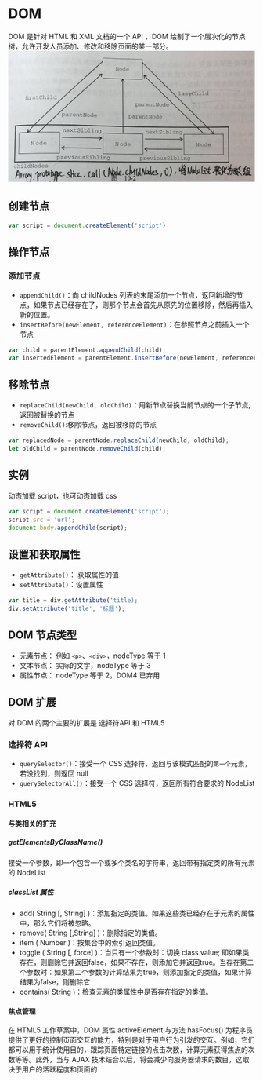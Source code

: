 # DOM
DOM 是针对  HTML 和 XML 文档的一个 API ，DOM 绘制了一个层次化的节点树，允许开发人员添加、修改和移除页面的某一部分。
![dom](../images/dom_1.jpg)

## 创建节点
```javascript
var script = document.createElement('script')
```

## 操作节点
### 添加节点
- `appendChild()`：向 childNodes 列表的末尾添加一个节点，返回新增的节点，如果节点已经存在了，则那个节点会首先从原先的位置移除，然后再插入新的位置。
- `insertBefore(newElement, referenceElement)`：在参照节点之前插入一个节点
```javascript
var child = parentElement.appendChild(child);
var insertedElement = parentElement.insertBefore(newElement, referenceElement);
```
## 移除节点
- `replaceChild(newChild, oldChild)`：用新节点替换当前节点的一个子节点,返回被替换的节点
- `removeChild()`:移除节点，返回被移除的节点
```javascript
var replacedNode = parentNode.replaceChild(newChild, oldChild);
let oldChild = parentNode.removeChild(child);
```
## 实例
动态加载 script，也可动态加载 css 
```javascript
var script = document.createElement('script');
script.src = 'url';
document.body.appendChild(script);
```
## 设置和获取属性
- `getAttribute()`： 获取属性的值
- `setAttribute()`：设置属性
```javascript
var title = div.getAttribute('title);
div.setAttribute('title', '标题');
```
## DOM 节点类型
- 元素节点： 例如 `<p>`、`<div>`，nodeType 等于 1
- 文本节点： 实际的文字，nodeType 等于 3
- 属性节点： nodeType 等于 2，DOM4 已弃用

## DOM 扩展
对 DOM 的两个主要的扩展是 选择符API 和 HTML5
### 选择符 API
- `querySelector()`：接受一个 CSS 选择符，返回与该模式匹配的`第一个`元素，若没找到，则返回 null
- `querySelectorAll()`：接受一个 CSS 选择符，返回所有符合要求的 NodeList
### HTML5
#### 与类相关的扩充
##### getElementsByClassName()
接受一个参数，即一个包含一个或多个类名的字符串，返回带有指定类的所有元素的 NodeList 
##### classList 属性
- add( String [, String] )：添加指定的类值。如果这些类已经存在于元素的属性中，那么它们将被忽略。
- remove( String [,String] )：删除指定的类值。
- item ( Number )：按集合中的索引返回类值。
- toggle ( String [, force] )：当只有一个参数时：切换 class value; 即如果类存在，则删除它并返回false，如果不存在，则添加它并返回true。当存在第二个参数时：如果第二个参数的计算结果为true，则添加指定的类值，如果计算结果为false，则删除它
- contains( String )：检查元素的类属性中是否存在指定的类值。

#### 焦点管理
在 HTML5 工作草案中，DOM 属性 activeElement 与方法 hasFocus() 为程序员提供了更好的控制页面交互的能力，特别是对于用户行为引发的交互。例如，它们都可以用于统计使用目的，跟踪页面特定链接的点击次数，计算元素获得焦点的次数等等。此外，当与 AJAX 技术结合以后，将会减少向服务器请求的数目，这取决于用户的活跃程度和页面的
